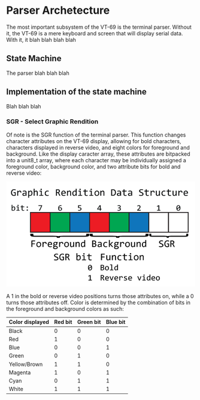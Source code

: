 # Parser Archetecture

The most important subsystem of the VT-69 is the terminal parser. Without it, the VT-69 is a mere keyboard and screen that will display serial data. With it, it 
blah blah blah blah

## State Machine

The parser blah blah blah

## Implementation of the state machine

Blah blah blah

### SGR - Select Graphic Rendition

Of note is the SGR function of the terminal parser. This function changes character attributes on the VT-69 display, allowing for bold characters, characters displayed in reverse video, and eight colors for foreground and background. Like the display caracter array, these attributes are bitpacked into a unit8_t array, where each character may be individually assigned a foreground color, background color, and two attribute bits for bold and reverse video:

![Image of SGR data structure](https://github.com/ViolenceWorks/VT-69/blob/main/Documentation/ArtAssets/GraphicRenditiondatastructre.png)

A 1 in the bold or reverse video positions turns those attributes on, while a 0 turns those attributes off. Color is determined by the combination of bits in the foreground and background colors as such:

Color displayed | Red bit | Green bit | Blue bit
----------------|---------|-----------|---------
Black | 0 | 0 | 0
Red  | 1 | 0 | 0
Blue | 0 | 0 | 1
Green | 0 | 1 | 0
Yellow/Brown | 1 | 1 | 0
Magenta | 1 | 0 | 1
Cyan | 0 | 1 | 1
White | 1 | 1 | 1



